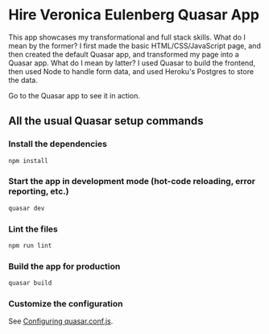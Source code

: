 # Hire Veronica Eulenberg Quasar App

This app showcases my transformational and full stack skills. What do I mean by the former? I first made the basic HTML/CSS/JavaScript page, and then created the default Quasar app, and transformed my page into a Quasar app. What do I mean by latter? I used Quasar to build the frontend, then used Node to handle form data, and used Heroku's Postgres to store the data.

Go to the Quasar app to see it in action.

## All the usual Quasar setup commands

### Install the dependencies
```bash
npm install
```

### Start the app in development mode (hot-code reloading, error reporting, etc.)
```bash
quasar dev
```

### Lint the files
```bash
npm run lint
```

### Build the app for production
```bash
quasar build
```

### Customize the configuration
See [Configuring quasar.conf.js](https://quasar.dev/quasar-cli/quasar-conf-js).
